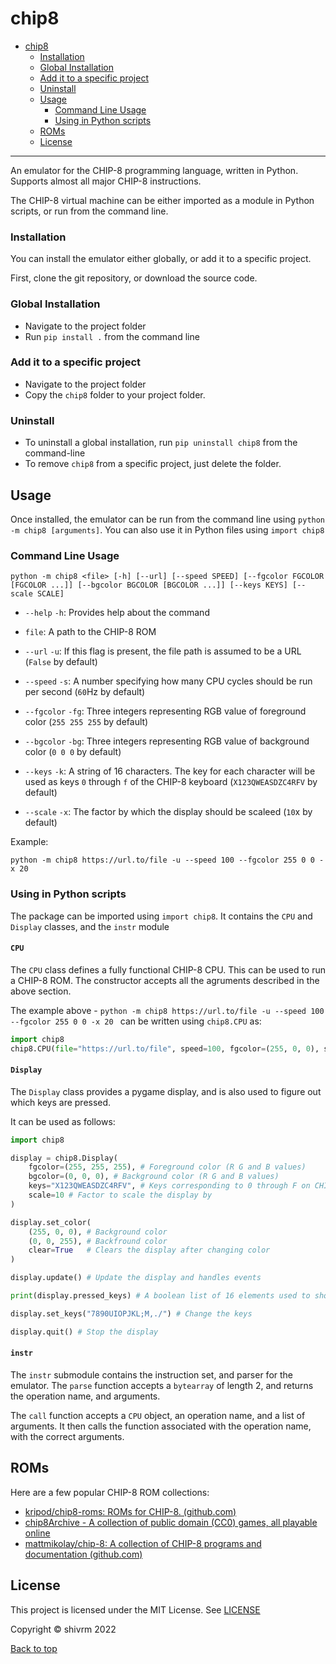 # chip8

- [chip8](#chip8)
    + [Installation](#installation)
    + [Global Installation](#global-installation)
    + [Add it to a specific project](#add-it-to-a-specific-project)
    + [Uninstall](#uninstall)
  * [Usage](#usage)
    + [Command Line Usage](#command-line-usage)
    + [Using in Python scripts](#using-in-python-scripts)
  * [ROMs](#roms)
  * [License](#license)

---

An emulator for the CHIP-8 programming language, written in Python. Supports almost all major CHIP-8 instructions.

The CHIP-8 virtual machine can be either imported as a module in Python scripts, or run from the command line.

### Installation
You can install the emulator either globally, or add it to a specific project.

First, clone the git repository, or download the source code.

### Global Installation
 - Navigate to the project folder
 - Run `pip install .` from the command line

### Add it to a specific project
 - Navigate to the project folder
 - Copy the `chip8` folder to your project folder.

### Uninstall
 - To uninstall a global installation, run `pip uninstall chip8` from the command-line
 - To remove `chip8` from a specific project, just delete the folder.

## Usage
Once installed, the emulator can be run from the command line using `python -m chip8 [arguments]`. You can also use it in Python files using `import chip8`

### Command Line Usage
`python -m chip8 <file> [-h] [--url] [--speed SPEED] [--fgcolor FGCOLOR [FGCOLOR ...]] [--bgcolor BGCOLOR [BGCOLOR ...]] [--keys KEYS] [--scale SCALE]`

 - `--help` `-h`: Provides help about the command

 - `file`: A path to the CHIP-8 ROM
 - `--url` `-u`:  If this flag is present, the file path is assumed to be a 	URL (`False` by default) 
 - `--speed` `-s`:  A number specifying how many CPU cycles should be run per second (`60`Hz by default)
 -  `--fgcolor` `-fg`: Three integers representing RGB value of foreground color (`255 255 255` by default)
 -  `--bgcolor` `-bg`: Three integers representing RGB value of background color (`0 0 0` by default)
 -  `--keys` `-k`: A string of 16 characters. The key for each character will be used as keys `0` through `f` of the CHIP-8 keyboard (`X123QWEASDZC4RFV` by default)
 - `--scale` `-x`: The factor by which the display should be scaleed (`10`x by default)

Example: 
```
python -m chip8 https://url.to/file -u --speed 100 --fgcolor 255 0 0 -x 20
```

### Using in Python scripts
The package can be imported using `import chip8`. It contains the `CPU` and `Display` classes, and the `instr` module

#### `CPU`
The `CPU` class defines a fully functional CHIP-8 CPU. This can be used to run a CHIP-8 ROM. The constructor accepts all the agruments described in the above section.

The example above - `python -m chip8 https://url.to/file -u --speed 100 --fgcolor 255 0 0 -x 20
` can be written using `chip8.CPU` as:
```py
import chip8
chip8.CPU(file="https://url.to/file", speed=100, fgcolor=(255, 0, 0), scale=20)
```

#### `Display`
The `Display` class provides a pygame display, and is also used to figure out which keys are pressed.

It can be used as follows:
```py
import chip8

display = chip8.Display(
	fgcolor=(255, 255, 255), # Foreground color (R G and B values)
	bgcolor=(0, 0, 0), # Background color (R G and B values)
	keys="X123QWEASDZC4RFV", # Keys corresponding to 0 through F on CHIP-8 keyboard
	scale=10 # Factor to scale the display by
)

display.set_color(
	(255, 0, 0), # Background color
	(0, 0, 255), # Backfround color
	clear=True   # Clears the display after changing color
)

display.update() # Update the display and handles events

print(display.pressed_keys) # A boolean list of 16 elements used to show which keys are pressed

display.set_keys("7890UIOPJKL;M,./") # Change the keys

display.quit() # Stop the display
```

#### `instr`
The `instr` submodule contains the instruction set, and parser for the emulator. The `parse` function accepts a `bytearray` of length 2, and returns the operation name, and arguments.

The `call` function accepts a `CPU` object, an operation name, and a list of arguments. It then calls the function associated with the operation name, with the correct arguments.

## ROMs
Here are a few popular CHIP-8 ROM collections:
 - [kripod/chip8-roms: ROMs for CHIP-8. (github.com)](https://github.com/kripod/chip8-roms)
 - [chip8Archive - A collection of public domain (CC0) games, all playable online](https://johnearnest.github.io/chip8Archive/)
 - [mattmikolay/chip-8: A collection of CHIP-8 programs and documentation (github.com)](https://github.com/mattmikolay/chip-8)

## License

This project is licensed under the MIT License. See [LICENSE](LICENSE)

Copyright &copy; shivrm 2022

[Back to top](#chip8)